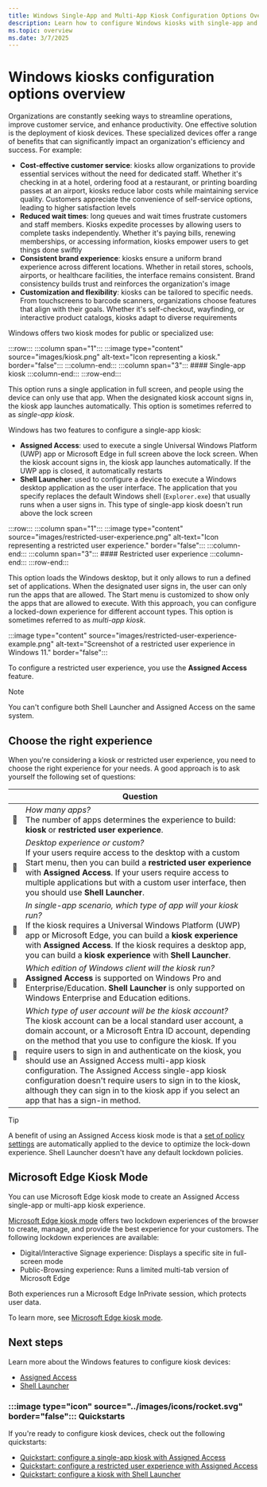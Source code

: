 ```yaml
---
title: Windows Single-App and Multi-App Kiosk Configuration Options Overview
description: Learn how to configure Windows kiosks with single-app and multi-app options for a secure and enhanced user experience.
ms.topic: overview
ms.date: 3/7/2025
---
```


# Windows kiosks configuration options overview

Organizations are constantly seeking ways to streamline operations, improve customer service, and enhance productivity. One effective solution is the deployment of kiosk devices. These specialized devices offer a range of benefits that can significantly impact an organization's efficiency and success. For example:

- **Cost-effective customer service**: kiosks allow organizations to provide essential services without the need for dedicated staff. Whether it's checking in at a hotel, ordering food at a restaurant, or printing boarding passes at an airport, kiosks reduce labor costs while maintaining service quality. Customers appreciate the convenience of self-service options, leading to higher satisfaction levels
- **Reduced wait times**: long queues and wait times frustrate customers and staff members. Kiosks expedite processes by allowing users to complete tasks independently. Whether it's paying bills, renewing memberships, or accessing information, kiosks empower users to get things done swiftly
- **Consistent brand experience**: kiosks ensure a uniform brand experience across different locations. Whether in retail stores, schools, airports, or healthcare facilities, the interface remains consistent. Brand consistency builds trust and reinforces the organization's image
- **Customization and flexibility**: kiosks can be tailored to specific needs. From touchscreens to barcode scanners, organizations choose features that align with their goals. Whether it's self-checkout, wayfinding, or interactive product catalogs, kiosks adapt to diverse requirements

Windows offers two kiosk modes for public or specialized use:

:::row:::
    :::column span="1":::
    :::image type="content" source="images/kiosk.png" alt-text="Icon representing a kiosk." border="false":::
    :::column-end:::
    :::column span="3":::
    #### Single-app kiosk
    :::column-end:::
:::row-end:::

This option runs a single application in full screen, and people using the device can only use that app. When the designated kiosk account signs in, the kiosk app launches automatically. This option is sometimes referred to as *single-app kiosk*.

Windows has two features to configure a single-app kiosk:

- **Assigned Access**: used to execute a single Universal Windows Platform (UWP) app or Microsoft Edge in full screen above the lock screen. When the kiosk account signs in, the kiosk app launches automatically. If the UWP app is closed, it automatically restarts
- **Shell Launcher**: used to configure a device to execute a Windows desktop application as the user interface. The application that you specify replaces the default Windows shell (`Explorer.exe`) that usually runs when a user signs in. This type of single-app kiosk doesn't run above the lock screen

:::row:::
    :::column span="1":::
    :::image type="content" source="images/restricted-user-experience.png" alt-text="Icon representing a restricted user experience." border="false":::
    :::column-end:::
    :::column span="3":::
    #### Restricted user experience
    :::column-end:::
:::row-end:::

This option loads the Windows desktop, but it only allows to run a defined set of applications. When the designated user signs in, the user can only run the apps that are allowed. The Start menu is customized to show only the apps that are allowed to execute. With this approach, you can configure a locked-down experience for different account types. This option is sometimes referred to as *multi-app kiosk*.

:::image type="content" source="images/restricted-user-experience-example.png" alt-text="Screenshot of a restricted user experience in Windows 11." border="false":::

To configure a restricted user experience, you use the **Assigned Access** feature.

> [!NOTE]
> You can't configure both Shell Launcher and Assigned Access on the same system.

## Choose the right experience

When you're considering a kiosk or restricted user experience, you need to choose the right experience for your needs. A good approach is to ask yourself the following set of questions:

| | Question |
|--|--|
| **🔲** | *How many apps?* <br>The number of apps determines the experience to build: **kiosk** or **restricted user experience**.|
| **🔲** | *Desktop experience or custom?* <br>If your users require access to the desktop with a custom Start menu, then you can build a **restricted user experience** with **Assigned Access**. If your users require access to multiple applications but with a custom user interface, then you should use **Shell Launcher**.|
| **🔲** | *In single-app scenario, which type of app will your kiosk run?* <br>If the kiosk requires a Universal Windows Platform (UWP) app or Microsoft Edge, you can build a **kiosk experience** with **Assigned Access**. If the kiosk requires a desktop app, you can build a **kiosk experience** with **Shell Launcher**.|
| **🔲** | *Which edition of Windows client will the kiosk run?* <br>**Assigned Access** is supported on Windows Pro and Enterprise/Education. **Shell Launcher** is only supported on Windows Enterprise and Education editions.|
| **🔲** | *Which type of user account will be the kiosk account?* <br>The kiosk account can be a local standard user account, a domain account, or a Microsoft Entra ID account, depending on the method that you use to configure the kiosk. If you require users to sign in and authenticate on the kiosk, you should use an Assigned Access multi-app kiosk configuration. The Assigned Access single-app kiosk configuration doesn't require users to sign in to the kiosk, although they can sign in to the kiosk app if you select an app that has a sign-in method.|

> [!TIP]
>
> A benefit of using an Assigned Access kiosk mode is that a [set of policy settings](../assigned-access/policy-settings.md) are automatically applied to the device to optimize the lock-down experience. Shell Launcher doesn't have any default lockdown policies.

## Microsoft Edge Kiosk Mode

You can use Microsoft Edge kiosk mode to create an Assigned Access single-app or multi-app kiosk experience.

[Microsoft Edge kiosk mode](/deployedge/microsoft-edge-configure-kiosk-mode) offers two lockdown experiences of the browser to create, manage, and provide the best experience for your customers. The following lockdown experiences are available:

- Digital/Interactive Signage experience: Displays a specific site in full-screen mode
- Public-Browsing experience: Runs a limited multi-tab version of Microsoft Edge

Both experiences run a Microsoft Edge InPrivate session, which protects user data.

To learn more, see [Microsoft Edge kiosk mode](/deployedge/microsoft-edge-configure-kiosk-mode).

## Next steps

Learn more about the Windows features to configure kiosk devices:

- [Assigned Access](../assigned-access/index.md)
- [Shell Launcher](../shell-launcher/index.md)

### :::image type="icon" source="../images/icons/rocket.svg" border="false"::: Quickstarts

If you're ready to configure kiosk devices, check out the following quickstarts:

- [Quickstart: configure a single-app kiosk with Assigned Access](../assigned-access/quickstart-kiosk.md)
- [Quickstart: configure a restricted user experience with Assigned Access](../assigned-access/quickstart-restricted-user-experience.md)
- [Quickstart: configure a kiosk with Shell Launcher](../shell-launcher/quickstart-kiosk.md)
